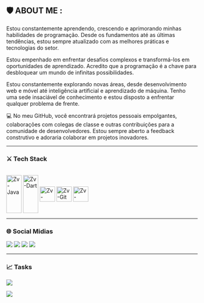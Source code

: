 ## 🛡️ ABOUT ME :


Estou constantemente aprendendo, crescendo e aprimorando minhas habilidades de programação. Desde os fundamentos até as últimas tendências, estou sempre atualizado com as melhores práticas e tecnologias do setor. 

Estou empenhado em enfrentar desafios complexos e transformá-los em oportunidades de aprendizado. Acredito que a programação é a chave para desbloquear um mundo de infinitas possibilidades. 

Estou constantemente explorando novas áreas, desde desenvolvimento web e móvel até inteligência artificial e aprendizado de máquina. Tenho uma sede insaciável de conhecimento e estou disposto a enfrentar qualquer problema de frente. 

💻 No meu GitHub, você encontrará projetos pessoais empolgantes, colaborações com colegas de classe e outras contribuições para a comunidade de desenvolvedores. Estou sempre aberto a feedback construtivo e adoraria colaborar em projetos inovadores. 

---

### ⚔️ Tech Stack

<div style="display: inline_block"><br>
<img align="center"alt="Zv-Java"height="100"width="40"src="https://cdn.jsdelivr.net/gh/devicons/devicon/icons/java/java-original-wordmark.svg"/>
<img align="center"alt="Zv-Dart"height="100"width="40" src="https://cdn.jsdelivr.net/gh/devicons/devicon/icons/dart/dart-original-wordmark.svg" />
<img align="center"alt="Zv-Flutter"height="40"width="40"src="https://cdn.jsdelivr.net/gh/devicons/devicon/icons/flutter/flutter-original.svg" />
<img align="center"alt="Zv-Git"height="40"width="40"src="https://cdn.jsdelivr.net/gh/devicons/devicon/icons/git/git-original.svg" />
<img align="center"alt="Zv-Python"height="40"width="40"src="https://cdn.jsdelivr.net/gh/devicons/devicon/icons/python/python-original.svg" />
          
 </div>
 
---

### 🌐 Social Midias

<div> 
  <a href="" target="_blank"><img src="https://img.shields.io/badge/-Instagram-%23E4405F?style=for-the-badge&logo=instagram&logoColor=white" target="_blank"></a>
 <a href="" target="_blank"><img src="https://img.shields.io/badge/Discord-7289DA?style=for-the-badge&logo=discord&logoColor=white" target="_blank"></a> 
  <a href = ""><img src="https://img.shields.io/badge/-Gmail-%23333?style=for-the-badge&logo=gmail&logoColor=white" target="_blank"></a>
<a href="www.linkedin.com/in/joão-zavisas-4a8524210" target="_blank"><img src="https://img.shields.io/badge/-LinkedIn-%230077B5?style=for-the-badge&logo=linkedin&logoColor=white" target="_blank"></a> 
</div>

---

### 📈 Tasks

![](https://github-readme-stats.vercel.app/api/top-langs/?username=Zavisas&theme=white&hide_border=false&include_all_commits=true&count_private=true&layout=compact)

[![](https://visitcount.itsvg.in/api?id=Zavisas&icon=0&color=1)](https://visitcount.itsvg.in) 
